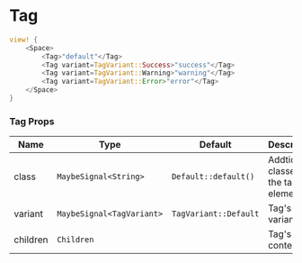 # Tag

```rust demo
view! {
    <Space>
        <Tag>"default"</Tag>
        <Tag variant=TagVariant::Success>"success"</Tag>
        <Tag variant=TagVariant::Warning>"warning"</Tag>
        <Tag variant=TagVariant::Error>"error"</Tag>
    </Space>
}
```

### Tag Props

| Name     | Type                      | Default               | Description                            |
| -------- | ------------------------- | --------------------- | -------------------------------------- |
| class    | `MaybeSignal<String>`     | `Default::default()`  | Addtional classes for the tag element. |
| variant  | `MaybeSignal<TagVariant>` | `TagVariant::Default` | Tag's variant.                         |
| children | `Children`                |                       | Tag's content.                         |
